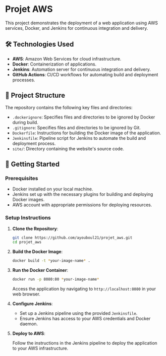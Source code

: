 # Projet AWS

This project demonstrates the deployment of a web application using AWS services, Docker, and Jenkins for continuous integration and delivery.

## 🛠️ Technologies Used

- **AWS**: Amazon Web Services for cloud infrastructure.
- **Docker**: Containerization of applications.
- **Jenkins**: Automation server for continuous integration and delivery.
- **GitHub Actions**: CI/CD workflows for automating build and deployment processes.

## 📁 Project Structure

The repository contains the following key files and directories:

- `.dockerignore`: Specifies files and directories to be ignored by Docker during build.
- `.gitignore`: Specifies files and directories to be ignored by Git.
- `Dockerfile`: Instructions for building the Docker image of the application.
- `Jenkinsfile`: Pipeline script for Jenkins to automate the build and deployment process.
- `site/`: Directory containing the website's source code.

## 🚀 Getting Started

### Prerequisites

- Docker installed on your local machine.
- Jenkins set up with the necessary plugins for building and deploying Docker images.
- AWS account with appropriate permissions for deploying resources.

### Setup Instructions

1. **Clone the Repository**:

   ```bash
   git clone https://github.com/ayouboul21/projet_aws.git
   cd projet_aws
   ```

2. **Build the Docker Image**:

   ```bash
   docker build -t *your-image-name* .
   ```

3. **Run the Docker Container**:

   ```bash
   docker run -p 8080:80 *your-image-name*
   ```

   Access the application by navigating to `http://localhost:8080` in your web browser.

4. **Configure Jenkins**:

   - Set up a Jenkins pipeline using the provided `Jenkinsfile`.
   - Ensure Jenkins has access to your AWS credentials and Docker daemon.

5. **Deploy to AWS**:

   Follow the instructions in the Jenkins pipeline to deploy the application to your AWS infrastructure.

